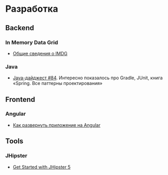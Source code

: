 # Разработка

## Backend

### In Memory Data Grid
* [Общие сведения о IMDG](https://habr.com/ru/post/126580/)

### Java
* [Java-дайджест #84](https://jug.ru/2019/02/digest-week-84/). Интересно показалось про Gradle, JUnit,  книга «Spring. Все паттерны проектирования»

## Frontend

### Angular
* [Как развернуть приложение на Angular](http://learn.javascript.ru/screencast/angular#intro-starting-video)

## Tools

### JHipster
* [Get Started with JHipster 5](https://www.youtube.com/watch?v=-VQ_SVkaXbs)

